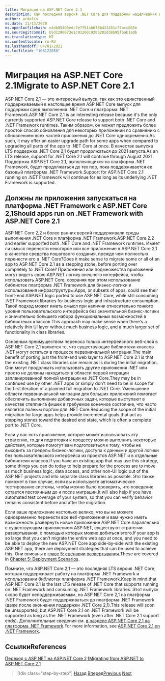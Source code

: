 ```yaml
---
title: Миграция на ASP.NET Core 2.1
description: Как последняя версия .NET Core для поддержки нацеливания платформа .NET Framework среды выполнения, выполняет миграцию на .NET Core 2,1 в качестве промежуточного шага в некоторых планах миграции приложений?
author: ardalis
ms.date: 11/13/2020
ms.openlocfilehash: e4db85405edc7e7f51ab6f8b422451cf7acc065e
ms.sourcegitcommit: b5d2290673e1c91260c9205202dd8b95fbab1a0b
ms.translationtype: MT
ms.contentlocale: ru-RU
ms.lasthandoff: 04/01/2021
ms.locfileid: "106122850"
---
```

# <a name="migrate-to-aspnet-core-21"></a><span data-ttu-id="771ca-103">Миграция на ASP.NET Core 2.1</span><span class="sxs-lookup"><span data-stu-id="771ca-103">Migrate to ASP.NET Core 2.1</span></span>

<span data-ttu-id="771ca-104">ASP.NET Core 2,1 — это интересный выпуск, так как это единственный поддерживаемый в настоящее время ASP.NET Core выпуск для поддержки сред выполнения .NET Core и платформа .NET Framework.</span><span class="sxs-lookup"><span data-stu-id="771ca-104">ASP.NET Core 2.1 is an interesting release because it's the only currently supported ASP.NET Core release to support both .NET Core and .NET Framework runtimes.</span></span> <span data-ttu-id="771ca-105">Таким образом, он может предложить более простой способ обновления для некоторых приложений по сравнению с обновлением всех частей приложения до .NET Core одновременно.</span><span class="sxs-lookup"><span data-stu-id="771ca-105">As such, it may offer an easier upgrade path for some apps when compared to upgrading all parts of the app to .NET Core at once.</span></span> <span data-ttu-id="771ca-106">В качестве выпуска LTS поддержка .NET Core 2,1 будет продолжаться до 2021 августа.</span><span class="sxs-lookup"><span data-stu-id="771ca-106">As an LTS release, support for .NET Core 2.1 will continue through August 2021.</span></span> <span data-ttu-id="771ca-107">Поддержка ASP.NET Core 2,1, выполняющихся на платформа .NET Framework, будет продолжаться до тех пор, пока поддерживается ее базовый платформа .NET Framework.</span><span class="sxs-lookup"><span data-stu-id="771ca-107">Support for ASP.NET Core 2.1 running on .NET Framework will continue for as long as its underlying .NET Framework is supported.</span></span>

## <a name="should-apps-run-on-net-framework-with-aspnet-core-21"></a><span data-ttu-id="771ca-108">Должны ли приложения запускаться на платформа .NET Framework с ASP.NET Core 2,1</span><span class="sxs-lookup"><span data-stu-id="771ca-108">Should apps run on .NET Framework with ASP.NET Core 2.1</span></span>

<span data-ttu-id="771ca-109">ASP.NET Core 2,2 и более ранних версий поддерживали среды выполнения .NET Core и платформа .NET Framework.</span><span class="sxs-lookup"><span data-stu-id="771ca-109">ASP.NET Core 2.2 and earlier supported both .NET Core and .NET Framework runtimes.</span></span> <span data-ttu-id="771ca-110">Имеет ли смысл перенести некоторое или все приложение в ASP.NET Core 2,1 в качестве средства пошагового создания, прежде чем полностью перенести его в .NET Core?</span><span class="sxs-lookup"><span data-stu-id="771ca-110">Does it make sense to migrate some or all of an app to ASP.NET Core 2.1 as a stepping stone, before porting over completely to .NET Core?</span></span> <span data-ttu-id="771ca-111">Приложения или подмножества приложений могут видеть свою ASP.NET логику внешнего интерфейса, чтобы использовать ASP.NET Core, сохраняя при этом использование библиотек платформа .NET Framework для бизнес-логики и использования инфраструктуры.</span><span class="sxs-lookup"><span data-stu-id="771ca-111">Apps, or subsets of apps, could see their front-end ASP.NET logic ported to use ASP.NET Core, while still consuming .NET Framework libraries for business logic and infrastructure consumption.</span></span> <span data-ttu-id="771ca-112">Такой подход может иметь смысл при наличии относительно тонкого уровня пользовательского интерфейса без значительной бизнес-логики и значительно большего набора функциональных возможностей в библиотеках классов.</span><span class="sxs-lookup"><span data-stu-id="771ca-112">This approach may make sense when there's a relatively thin UI layer without much business logic, and a much larger set of functionality in class libraries.</span></span>

<span data-ttu-id="771ca-113">Основным преимуществом переноса только интерфейсного веб-слоя в ASP.NET Core 2,1 является то, что существующие библиотеки классов .NET могут остаться в процессе первоначальной миграции.</span><span class="sxs-lookup"><span data-stu-id="771ca-113">The main benefit of porting just the front-end web layer to ASP.NET Core 2.1 is that the existing .NET class libraries can remain as is during the initial migration.</span></span> <span data-ttu-id="771ca-114">Они могут продолжать использовать другие приложения .NET или просто не должны находиться в области первой итерации запланированной полной миграции на .NET Core.</span><span class="sxs-lookup"><span data-stu-id="771ca-114">They may be in continued use by other .NET apps or simply don't need to be in scope for the first iteration of a planned full migration to .NET Core.</span></span> <span data-ttu-id="771ca-115">Уменьшение области первоначальной миграции для больших приложений помогает обеспечить выполнение добавочных задач, которые выступают в качестве степпинга фишек в требуемое конечное состояние, что часто является полным портом для .NET Core.</span><span class="sxs-lookup"><span data-stu-id="771ca-115">Reducing the scope of the initial migration for large apps helps provide incremental goals that act as stepping stones toward the desired end state, which is often a complete port to .NET Core.</span></span>

<span data-ttu-id="771ca-116">Если у вас есть приложение, которое может использовать эту стратегию, то для подготовки к процессу можно выполнить некоторые действия, которые помогут вам подготовиться к тому, чтобы не выходить за пределы бизнес-логики, доступа к данным и другой логики без пользовательского интерфейса из проектов ASP.NET и в отдельные библиотеки классов.</span><span class="sxs-lookup"><span data-stu-id="771ca-116">If you have an existing app that may use this strategy, some things you can do today to help prepare for the process are to move as much business logic, data access, and other non-UI logic out of the ASP.NET projects and into separate class libraries as possible.</span></span> <span data-ttu-id="771ca-117">Это также поможет в том случае, если вы используете автоматическое тестирование системы, чтобы можно было проверить, что поведение остается постоянным до и после миграции.</span><span class="sxs-lookup"><span data-stu-id="771ca-117">It will also help if you have automated test coverage of your system, so that you can verify behavior remains consistent before and after the migration.</span></span>

<span data-ttu-id="771ca-118">Если ваше приложение настолько велико, что вы не можете одновременно перенести все веб-приложения и вам нужно иметь возможность развернуть новое приложение ASP.NET Core параллельно с существующим приложением ASP.NET, существуют стратегии развертывания, с помощью которых можно добиться этого.</span><span class="sxs-lookup"><span data-stu-id="771ca-118">If your app is so large that you can't migrate the entire web app at once, and you need to be able to deploy the new ASP.NET Core app side-by-side with the existing ASP.NET app, there are deployment strategies that can be used to achieve this.</span></span> <span data-ttu-id="771ca-119">Они описаны в [главе 5: сценарии развертывания](deployment-scenarios.md).</span><span class="sxs-lookup"><span data-stu-id="771ca-119">These are covered in [Chapter 5: Deployment Scenarios](deployment-scenarios.md).</span></span>

<span data-ttu-id="771ca-120">Помните, что ASP.NET Core 2,1 — это последняя LTS версия .NET Core, которая поддерживает работу на платформа .NET Framework и использовании библиотек платформа .NET Framework.</span><span class="sxs-lookup"><span data-stu-id="771ca-120">Keep in mind that ASP.NET Core 2.1 is the last LTS release of .NET Core that supports running on .NET Framework and consuming .NET Framework libraries.</span></span> <span data-ttu-id="771ca-121">Этот выпуск скоро будет неподдерживаемым, но ASP.NET Core 2,1 на платформа .NET Framework будет поддерживаться до платформа .NET Framework (даже после окончания поддержки .NET Core 2,1).</span><span class="sxs-lookup"><span data-stu-id="771ca-121">This release will soon be unsupported, but ASP.NET Core 2.1 on .NET Framework will be supported as long as the .NET Framework (even after .NET Core 2.1 support ends).</span></span> <span data-ttu-id="771ca-122">Дополнительные сведения см. [в разделе ASP.NET Core 2,1 на платформа .NET Framework](https://dotnet.microsoft.com/platform/support/policy/dotnet-core).</span><span class="sxs-lookup"><span data-stu-id="771ca-122">For more information, see [ASP.NET Core 2.1 on .NET Framework](https://dotnet.microsoft.com/platform/support/policy/dotnet-core).</span></span>

## <a name="references"></a><span data-ttu-id="771ca-123">Ссылки</span><span class="sxs-lookup"><span data-stu-id="771ca-123">References</span></span>

[<span data-ttu-id="771ca-124">Переход с ASP.NET на ASP.NET Core 2,1</span><span class="sxs-lookup"><span data-stu-id="771ca-124">Migrating from ASP.NET to ASP.NET Core 2.1</span></span>](/aspnet/core/migration/proper-to-2x/?preserve-view=true&view=aspnetcore-2.1)

>[!div class="step-by-step"]
><span data-ttu-id="771ca-125">[Назад](migration-considerations.md)
>[Вперед](choose-net-core-version.md)</span><span class="sxs-lookup"><span data-stu-id="771ca-125">[Previous](migration-considerations.md)
[Next](choose-net-core-version.md)</span></span>
